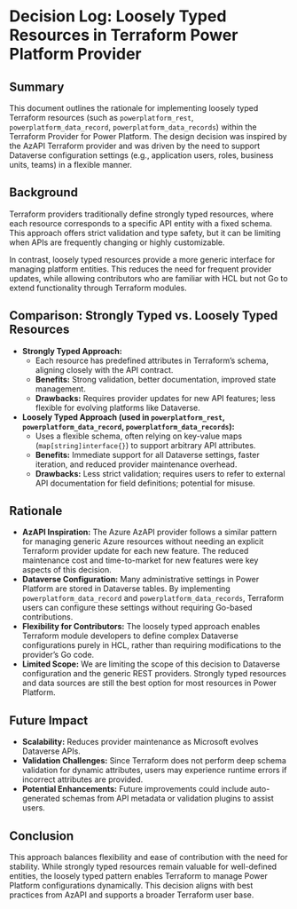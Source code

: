 # Decision Log: Loosely Typed Resources in Terraform Power Platform Provider

## Summary

This document outlines the rationale for implementing loosely typed Terraform resources (such as `powerplatform_rest`, `powerplatform_data_record`, `powerplatform_data_records`) within the Terraform Provider for Power Platform. The design decision was inspired by the AzAPI Terraform provider and was driven by the need to support Dataverse configuration settings (e.g., application users, roles, business units, teams) in a flexible manner.

## Background

Terraform providers traditionally define strongly typed resources, where each resource corresponds to a specific API entity with a fixed schema. This approach offers strict validation and type safety, but it can be limiting when APIs are frequently changing or highly customizable.

In contrast, loosely typed resources provide a more generic interface for managing platform entities. This reduces the need for frequent provider updates, while allowing contributors who are familiar with HCL but not Go to extend functionality through Terraform modules.

## Comparison: Strongly Typed vs. Loosely Typed Resources

- **Strongly Typed Approach:**
    - Each resource has predefined attributes in Terraform’s schema, aligning closely with the API contract.
    - **Benefits:** Strong validation, better documentation, improved state management.
    - **Drawbacks:** Requires provider updates for new API features; less flexible for evolving platforms like Dataverse.
- **Loosely Typed Approach (used in `powerplatform_rest`, `powerplatform_data_record`, `powerplatform_data_records`):**
    - Uses a flexible schema, often relying on key-value maps (`map[string]interface{}`) to support arbitrary API attributes.
    - **Benefits:** Immediate support for all Dataverse settings, faster iteration, and reduced provider maintenance overhead.
    - **Drawbacks:** Less strict validation; requires users to refer to external API documentation for field definitions; potential for misuse.

## Rationale

- **AzAPI Inspiration:** The Azure AzAPI provider follows a similar pattern for managing generic Azure resources without needing an explicit Terraform provider update for each new feature. The reduced maintenance cost and time-to-market for new features were key aspects of this decision.
- **Dataverse Configuration:** Many administrative settings in Power Platform are stored in Dataverse tables. By implementing `powerplatform_data_record` and `powerplatform_data_records`, Terraform users can configure these settings without requiring Go-based contributions.
- **Flexibility for Contributors:** The loosely typed approach enables Terraform module developers to define complex Dataverse configurations purely in HCL, rather than requiring modifications to the provider’s Go code.
- **Limited Scope:** We are limiting the scope of this decision to Dataverse configuration and the generic REST providers.  Strongly typed resources and data sources are still the best option for most resources in Power Platform.  

## Future Impact

- **Scalability:** Reduces provider maintenance as Microsoft evolves Dataverse APIs.
- **Validation Challenges:** Since Terraform does not perform deep schema validation for dynamic attributes, users may experience runtime errors if incorrect attributes are provided.
- **Potential Enhancements:** Future improvements could include auto-generated schemas from API metadata or validation plugins to assist users.

## Conclusion

This approach balances flexibility and ease of contribution with the need for stability. While strongly typed resources remain valuable for well-defined entities, the loosely typed pattern enables Terraform to manage Power Platform configurations dynamically. This decision aligns with best practices from AzAPI and supports a broader Terraform user base.
